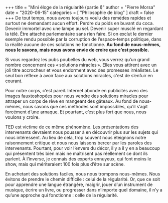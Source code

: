 +++
title      = "Mini éloge de la régularité (partie I)"
author     = "Pierre Morsa"
date       = "2020-06-15"
categories = [ "Philosophie de blog" ]
draft      = false
+++
De tout temps, nous avons toujours voulu des remèdes rapides et surtout ne demandant aucun effort. Perdre du poids en buvant du coca. Devenir immortel avec une lampe au sel. Devenir super musclé en regardant la télé. Être attaché parlementaire sans rien faire. Si on exclut le dernier exemple rendu possible par la corruption de l’espace-temps politique, dans la réalité aucune de ces solutions ne fonctionne. **Au fond de nous-mêmes, nous le savons, mais nous avons envie de croire que c’est possible.**

Si vous regardez les pubs poubelles du web, vous verrez qu’un grand nombre concernent ces « solutions miracles ». Elles vous attirent avec un joli titre accrocheur et vous endorment avec des promesses irréalistes. Le seul bon réflexe à avoir face aux solutions miracles, c'est de s’enfuir en courant.

Pour notre corps, c’est pareil. Internet abonde en publicités avec des images fauxtoshopées pour nous vendre des solutions miracles pour attraper un corps de rêve en mangeant des gâteaux. Au fond de nous-mêmes, nous savons que ces méthodes sont impossibles, qu’il s’agit forcément d’une arnaque. Et pourtant, c’est plus fort que nous, nous voulons y croire. 

TED est victime de ce même phénomène. Les présentations des intervenants devraient nous pousser à en découvrir plus sur les sujets qui nous intéressent. Au lieu de cela, trop souvent nous éteignons notre raisonnement critique et nous nous laissons bercer par les paroles des intervenants. Pourtant, pour voir l’envers du décor, il y a il y en a beaucoup qui présentent très bien mais ne maîtrisent pas réellement ce dont ils parlent. À l’inverse, je connais des experts ennuyeux, qui font moins le show, mais qui mériteraient 100 fois plus d’être sur scène.

En achetant des solutions faciles, nous nous trompons nous-mêmes. Nous évitons de prendre le chemin difficile : celui de la régularité. Or, que ce soit pour apprendre une langue étrangère, maigrir, jouer d’un instrument de musique, écrire un livre, ou progresser dans n’importe quel domaine, il n’y a qu’une approche qui fonctionne : celle de la régularité.
